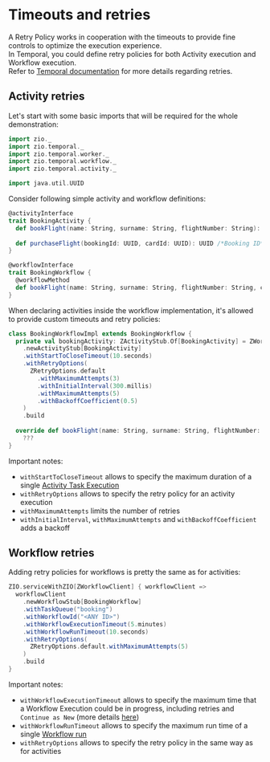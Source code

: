 # Timeouts and retries

<head>
  <meta charset="UTF-8" />
  <meta name="description" content="ZIO Temporal retries" />
  <meta name="keywords" content="ZIO Temporal retries, Scala Temporal retries" />
</head>

A Retry Policy works in cooperation with the timeouts to provide fine controls to optimize the execution experience.  
In Temporal, you could define retry policies for both Activity execution and Workflow execution.  
Refer to [Temporal documentation](https://docs.temporal.io/retry-policies) for more details regarding retries.

## Activity retries

Let's start with some basic imports that will be required for the whole demonstration:

```scala mdoc
import zio._
import zio.temporal._
import zio.temporal.worker._
import zio.temporal.workflow._
import zio.temporal.activity._

import java.util.UUID
```

Consider following simple activity and workflow definitions:

```scala mdoc
@activityInterface
trait BookingActivity {
  def bookFlight(name: String, surname: String, flightNumber: String): UUID /*Booking ID*/ 
  
  def purchaseFlight(bookingId: UUID, cardId: UUID): UUID /*Booking ID*/ 
}

@workflowInterface
trait BookingWorkflow {
  @workflowMethod
  def bookFlight(name: String, surname: String, flightNumber: String, cardId: UUID): UUID /*Booking ID*/
}
```

When declaring activities inside the workflow implementation, it's allowed to provide custom timeouts and retry policies:
```scala mdoc
class BookingWorkflowImpl extends BookingWorkflow {
  private val bookingActivity: ZActivityStub.Of[BookingActivity] = ZWorkflow
    .newActivityStub[BookingActivity]
    .withStartToCloseTimeout(10.seconds)
    .withRetryOptions(
      ZRetryOptions.default
        .withMaximumAttempts(3)
        .withInitialInterval(300.millis)
        .withMaximumAttempts(5)
        .withBackoffCoefficient(0.5)
    )
    .build
    
  override def bookFlight(name: String, surname: String, flightNumber: String, cardId: UUID): UUID = 
    ???
}
```

Important notes:
- `withStartToCloseTimeout` allows to specify the maximum duration of a single [Activity Task Execution](https://docs.temporal.io/tasks/#activity-task-execution)
- `withRetryOptions` allows to specify the retry policy for an activity execution
- `withMaximumAttempts` limits the number of retries
- `withInitialInterval`, `withMaximumAttempts` and `withBackoffCoefficient` adds a backoff

## Workflow retries
Adding retry policies for workflows is pretty the same as for activities:

```scala mdoc:silent
ZIO.serviceWithZIO[ZWorkflowClient] { workflowClient =>
  workflowClient
    .newWorkflowStub[BookingWorkflow]
    .withTaskQueue("booking")
    .withWorkflowId("<ANY ID>")
    .withWorkflowExecutionTimeout(5.minutes)
    .withWorkflowRunTimeout(10.seconds)
    .withRetryOptions(
      ZRetryOptions.default.withMaximumAttempts(5)
    )
    .build
}
```

Important notes:
- `withWorkflowExecutionTimeout` allows to specify the maximum time that a Workflow Execution could be in progress, including retries and `Continue as New` (more details [here](https://docs.temporal.io/workflows/#workflow-execution-timeout))
- `withWorkflowRunTimeout` allows to specify the maximum run time of a single [Workflow run](https://docs.temporal.io/concepts/what-is-a-workflow-execution/#workflow-execution-chain)
- `withRetryOptions` allows to specify the retry policy in the same way as for activities